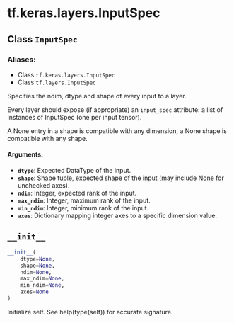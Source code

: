 <div itemscope itemtype="http://developers.google.com/ReferenceObject">
<meta itemprop="name" content="tf.keras.layers.InputSpec" />
<meta itemprop="path" content="Stable" />
<meta itemprop="property" content="__init__"/>
</div>

# tf.keras.layers.InputSpec

## Class `InputSpec`



### Aliases:

* Class `tf.keras.layers.InputSpec`
* Class `tf.layers.InputSpec`

Specifies the ndim, dtype and shape of every input to a layer.

Every layer should expose (if appropriate) an `input_spec` attribute:
a list of instances of InputSpec (one per input tensor).

A None entry in a shape is compatible with any dimension,
a None shape is compatible with any shape.

#### Arguments:

* <b>`dtype`</b>: Expected DataType of the input.
* <b>`shape`</b>: Shape tuple, expected shape of the input
        (may include None for unchecked axes).
* <b>`ndim`</b>: Integer, expected rank of the input.
* <b>`max_ndim`</b>: Integer, maximum rank of the input.
* <b>`min_ndim`</b>: Integer, minimum rank of the input.
* <b>`axes`</b>: Dictionary mapping integer axes to
        a specific dimension value.

<h2 id="__init__"><code>__init__</code></h2>

``` python
__init__(
    dtype=None,
    shape=None,
    ndim=None,
    max_ndim=None,
    min_ndim=None,
    axes=None
)
```

Initialize self.  See help(type(self)) for accurate signature.



